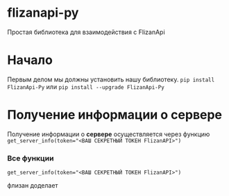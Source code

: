 # flizanapi-py
Простая библиотека для взаимодействия с FlizanApi

# Начало

Первым делом мы должны установить нашу библиотеку.
```pip install FlizanApi-Py``` или ```pip install --upgrade FlizanApi-Py```


# Получение информации о сервере

Получение информации о **сервере** осуществляется через функцию ```get_server_info(token="<ВАШ СЕКРЕТНЫЙ ТОКЕН FlizanAPI>")```

### Все функции
```
get_server_info(token="<ВАШ СЕКРЕТНЫЙ ТОКЕН FlizanAPI>")
```
флизан доделает
